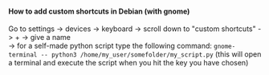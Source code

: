 #### How to add custom shortcuts in Debian (with gnome)

Go to settings -> devices -> keyboard -> scroll down to "custom shortcuts" -> + -> give a name\
-> for a self-made python script type the following command:
`gnome-terminal -- python3 /home/my_user/somefolder/my_script.py`
(this will open a terminal and execute the script when you hit the key you have chosen)
